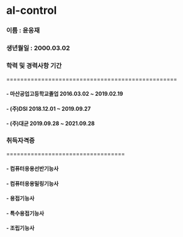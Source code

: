 # al-control

### 이름 : 윤웅재
### 생년월일 : 2000.03.02
### 학력 및 경력사항                     기간
=================================================
#### - 마산공업고등학교졸업      2016.03.02 ~ 2019.02.19  
#### - (주)DSI                  2018.12.01 ~ 2019.09.27
#### - (주)대균                 2019.09.28 ~ 2021.09.28



### 취득자격증
==================================
#### - 컴퓨터응용선반기능사
#### - 컴퓨터응용밀링기능사
#### - 용접기능사
#### - 특수용접기능사
#### - 조립기능사

